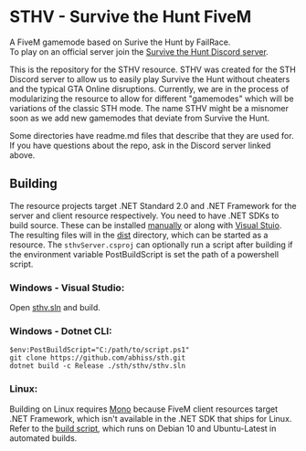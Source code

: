 # STHV - Survive the Hunt FiveM
A FiveM gamemode based on Surive the Hunt by FailRace.\
To play on an official server join the [Survive the Hunt Discord server](discord.gg/HygTs4s).

This is the repository for the STHV resource. STHV was created for the STH Discord server to allow us to easily play Survive the Hunt without cheaters and the typical GTA Online disruptions. Currently, we are in the process of modularizing the resource to allow for different "gamemodes" which will be variations of the classic STH mode. The name STHV might be a misnomer soon as we add new gamemodes that deviate from Survive the Hunt.

Some directories have readme.md files that describe that they are used for. If you have questions about the repo, ask in the Discord server linked above.


## Building
The resource projects target .NET Standard 2.0 and .NET Framework for the server and client resource respectively. You need to have .NET SDKs to build source. These can be installed [manually](https://dotnet.microsoft.com/download/visual-studio-sdks) or along with [Visual Stuio](https://visualstudio.microsoft.com/). The resulting files will in the [dist](/sthv/dist) directory, which can be started as a resource. The `sthvServer.csproj` can optionally run a script after building if the environment variable PostBuildScript is set the path of a powershell script.

### Windows - Visual Studio: 

Open [sthv.sln](/sthv/) and build.

### Windows - Dotnet CLI:
```
$env:PostBuildScript="C:/path/to/script.ps1"
git clone https://github.com/abhiss/sth.git
dotnet build -c Release ./sth/sthv/sthv.sln
```

### Linux:
Building on Linux requires [Mono](mono-project.com/) because FiveM client resources target .NET Framework, which isn't available in the .NET SDK that ships for Linux. Refer to the [build script](/sthv/etc/prebuild.sh), which runs on Debian 10 and Ubuntu-Latest in automated builds.
